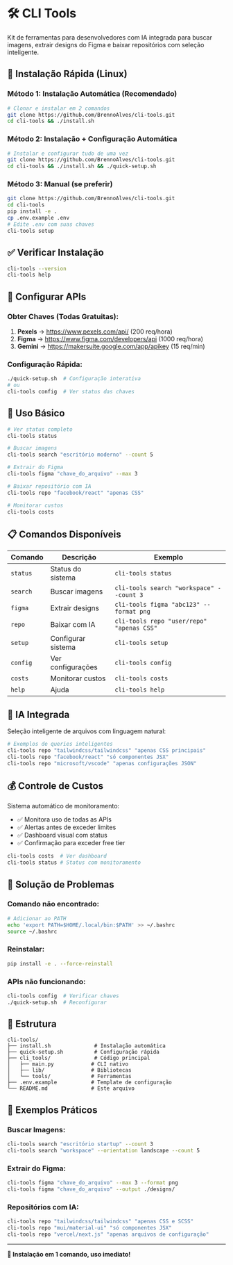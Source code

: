 # 🛠️ CLI Tools

Kit de ferramentas para desenvolvedores com IA integrada para buscar imagens, extrair designs do Figma e baixar repositórios com seleção inteligente.

## 🚀 Instalação Rápida (Linux)

### Método 1: Instalação Automática (Recomendado)

```bash
# Clonar e instalar em 2 comandos
git clone https://github.com/BrennoAlves/cli-tools.git
cd cli-tools && ./install.sh
```

### Método 2: Instalação + Configuração Automática

```bash
# Instalar e configurar tudo de uma vez
git clone https://github.com/BrennoAlves/cli-tools.git
cd cli-tools && ./install.sh && ./quick-setup.sh
```

### Método 3: Manual (se preferir)

```bash
git clone https://github.com/BrennoAlves/cli-tools.git
cd cli-tools
pip install -e .
cp .env.example .env
# Edite .env com suas chaves
cli-tools setup
```

## ✅ Verificar Instalação

```bash
cli-tools --version
cli-tools help
```

## 🔑 Configurar APIs

### Obter Chaves (Todas Gratuitas):

1. **Pexels** → https://www.pexels.com/api/ (200 req/hora)
2. **Figma** → https://www.figma.com/developers/api (1000 req/hora)  
3. **Gemini** → https://makersuite.google.com/app/apikey (15 req/min)

### Configuração Rápida:

```bash
./quick-setup.sh  # Configuração interativa
# ou
cli-tools config  # Ver status das chaves
```

## 🎯 Uso Básico

```bash
# Ver status completo
cli-tools status

# Buscar imagens
cli-tools search "escritório moderno" --count 5

# Extrair do Figma  
cli-tools figma "chave_do_arquivo" --max 3

# Baixar repositório com IA
cli-tools repo "facebook/react" "apenas CSS"

# Monitorar custos
cli-tools costs
```

## 📋 Comandos Disponíveis

| Comando | Descrição | Exemplo |
|---------|-----------|---------|
| `status` | Status do sistema | `cli-tools status` |
| `search` | Buscar imagens | `cli-tools search "workspace" --count 3` |
| `figma` | Extrair designs | `cli-tools figma "abc123" --format png` |
| `repo` | Baixar com IA | `cli-tools repo "user/repo" "apenas CSS"` |
| `setup` | Configurar sistema | `cli-tools setup` |
| `config` | Ver configurações | `cli-tools config` |
| `costs` | Monitorar custos | `cli-tools costs` |
| `help` | Ajuda | `cli-tools help` |

## 🤖 IA Integrada

Seleção inteligente de arquivos com linguagem natural:

```bash
# Exemplos de queries inteligentes
cli-tools repo "tailwindcss/tailwindcss" "apenas CSS principais"
cli-tools repo "facebook/react" "só componentes JSX"  
cli-tools repo "microsoft/vscode" "apenas configurações JSON"
```

## 💰 Controle de Custos

Sistema automático de monitoramento:

- ✅ Monitora uso de todas as APIs
- ✅ Alertas antes de exceder limites
- ✅ Dashboard visual com status
- ✅ Confirmação para exceder free tier

```bash
cli-tools costs  # Ver dashboard
cli-tools status # Status com monitoramento
```

## 🔧 Solução de Problemas

### Comando não encontrado:
```bash
# Adicionar ao PATH
echo 'export PATH=$HOME/.local/bin:$PATH' >> ~/.bashrc
source ~/.bashrc
```

### Reinstalar:
```bash
pip install -e . --force-reinstall
```

### APIs não funcionando:
```bash
cli-tools config  # Verificar chaves
./quick-setup.sh  # Reconfigurar
```

## 📁 Estrutura

```
cli-tools/
├── install.sh              # Instalação automática
├── quick-setup.sh          # Configuração rápida  
├── cli_tools/              # Código principal
│   ├── main.py            # CLI nativo
│   ├── lib/               # Bibliotecas
│   └── tools/             # Ferramentas
├── .env.example           # Template de configuração
└── README.md              # Este arquivo
```

## 🎯 Exemplos Práticos

### Buscar Imagens:
```bash
cli-tools search "escritório startup" --count 3
cli-tools search "workspace" --orientation landscape --count 5
```

### Extrair do Figma:
```bash
cli-tools figma "chave_do_arquivo" --max 3 --format png
cli-tools figma "chave_do_arquivo" --output ./designs/
```

### Repositórios com IA:
```bash
cli-tools repo "tailwindcss/tailwindcss" "apenas CSS e SCSS"
cli-tools repo "mui/material-ui" "só componentes JSX"
cli-tools repo "vercel/next.js" "apenas arquivos de configuração"
```

---

**🎉 Instalação em 1 comando, uso imediato!**
